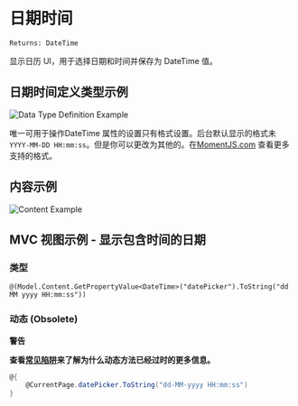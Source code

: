 # 日期时间 #

`Returns: DateTime`

显示日历 UI，用于选择日期和时间并保存为 DateTime 值。

## 日期时间定义类型示例 ##

![Data Type Definition Example](images/Date-Time-With-Time-Data-Type.png)

唯一可用于操作DateTime 属性的设置只有格式设置。后台默认显示的格式未`YYYY-MM-DD HH:mm:ss`。但是你可以更改为其他的。在[MomentJS.com](https://momentjs.com/) 查看更多支持的格式。

## 内容示例  ##

![Content Example](images/Date-Time-With-Time-Content.png)

## MVC 视图示例 - 显示包含时间的日期 ##

### 类型 ###

	@(Model.Content.GetPropertyValue<DateTime>("datePicker").ToString("dd MM yyyy HH:mm:ss"))

### 动态 (Obsolete) ###

**警告**

**查看[常见陷阱](https://our.umbraco.com/documentation/reference/Common-Pitfalls/#dynamics)来了解为什么动态方法已经过时的更多信息。**

```csharp
@{
    @CurrentPage.datePicker.ToString("dd-MM-yyyy HH:mm:ss")
}
```
